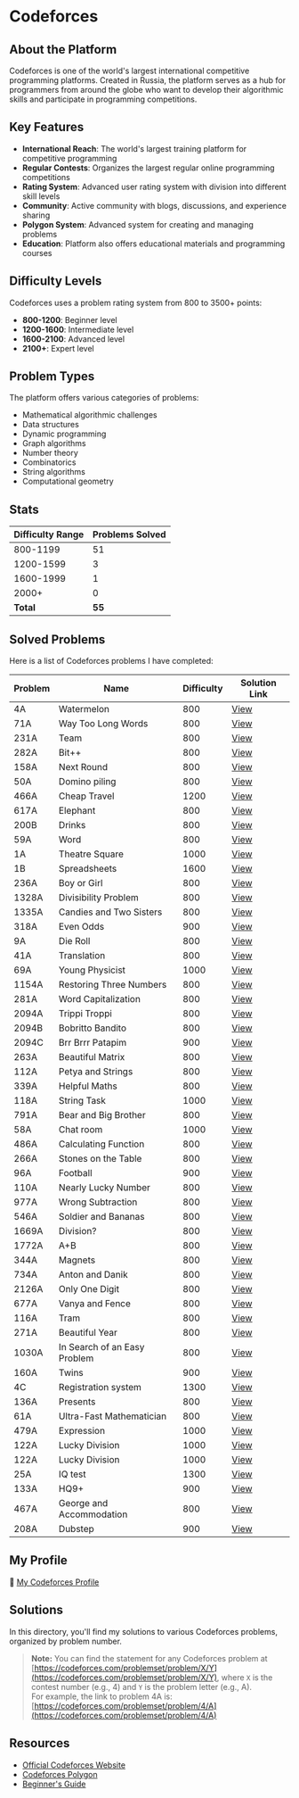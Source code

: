 # Codeforces

## About the Platform

Codeforces is one of the world's largest international competitive programming platforms. Created in Russia, the platform serves as a hub for programmers from around the globe who want to develop their algorithmic skills and participate in programming competitions.

## Key Features

- **International Reach**: The world's largest training platform for competitive programming
- **Regular Contests**: Organizes the largest regular online programming competitions
- **Rating System**: Advanced user rating system with division into different skill levels
- **Community**: Active community with blogs, discussions, and experience sharing
- **Polygon System**: Advanced system for creating and managing problems
- **Education**: Platform also offers educational materials and programming courses


## Difficulty Levels

Codeforces uses a problem rating system from 800 to 3500+ points:

- **800-1200**: Beginner level
- **1200-1600**: Intermediate level
- **1600-2100**: Advanced level
- **2100+**: Expert level


## Problem Types

The platform offers various categories of problems:

- Mathematical algorithmic challenges
- Data structures
- Dynamic programming
- Graph algorithms
- Number theory
- Combinatorics
- String algorithms
- Computational geometry


## Stats

| Difficulty Range | Problems Solved |
| :-- |:----------------|
| 800-1199 | 51              |
| 1200-1599 | 3               |
| 1600-1999 | 1               |
| 2000+ | 0               |
| **Total** | **55**          |

## Solved Problems

Here is a list of Codeforces problems I have completed:

| Problem | Name                   | Difficulty | Solution Link       |
|---------|------------------------|----------|---------------------|
| 4A      | Watermelon             | 800      | [View](./4A.cpp)    |
| 71A     | Way Too Long Words     | 800      | [View](./71A.cpp)   |
| 231A    | Team                   | 800      | [View](./231A.cpp)  |
| 282A    | Bit++                  | 800      | [View](./282A.cpp)  |
| 158A    | Next Round             | 800      | [View](./158A.cpp)  |
| 50A     | Domino piling          | 800      | [View](./50A.cpp)   |
| 466A    | Cheap Travel           | 1200     | [View](./466A.cpp)  |
| 617A    | Elephant               | 800      | [View](./617A.cpp)  |
| 200B    | Drinks                 | 800      | [View](./200B.cpp)  |
| 59A     | Word                   | 800      | [View](./59A.cpp)   |
| 1A      | Theatre Square         | 1000     | [View](./1A.cpp)    |
| 1B      | Spreadsheets           | 1600     | [View](./1B.cpp)    |
| 236A    | Boy or Girl            | 800      | [View](./236A.cpp)  |
| 1328A   | Divisibility Problem   | 800      | [View](./1328A.cpp) |
| 1335A   | Candies and Two Sisters | 800      | [View](./1335A.cpp) |
| 318A    | Even Odds              | 900      | [View](./318A.cpp)  |
| 9A      | Die Roll               | 800      | [View](./9A.cpp)    |
| 41A     | Translation            | 800      | [View](./41A.cpp)   |
| 69A     | Young Physicist        | 1000     | [View](./69A.cpp)   |
| 1154A   | Restoring Three Numbers | 800      | [View](./1154A.cpp) |
| 281A    | Word Capitalization    | 800      | [View](./281A.cpp)  |
| 2094A   | Trippi Troppi          | 800      | [View](./2094A.cpp) |
| 2094B   | Bobritto Bandito       | 800      | [View](./2094B.cpp) |
| 2094C   | Brr Brrr Patapim       | 900      | [View](./2094C.cpp) |
| 263A    | Beautiful Matrix       | 800      | [View](./263A.cpp)  |
| 112A    | Petya and Strings      | 800      | [View](./112A.cpp)  |
| 339A    | Helpful Maths          | 800      | [View](./339A.cpp)  |
| 118A    | String Task          | 1000     | [View](./118A.cpp)  |
| 791A    | Bear and Big Brother          | 800      | [View](./791A.cpp)  |
| 58A     | Chat room          | 1000     | [View](./58A.cpp)   |
| 486A    | Calculating Function          | 800      | [View](./486A.cpp)  |
| 266A    | Stones on the Table          | 800      | [View](./266A.cpp)  |
| 96A     | Football          | 900      | [View](./96A.cpp)   |
| 110A    | Nearly Lucky Number          | 800      | [View](./110A.cpp)  |
| 977A    | Wrong Subtraction          | 800      | [View](./977A.cpp)  |
| 546A    | Soldier and Bananas          | 800      | [View](./546A.cpp)  |
| 1669A   | Division?          | 800      | [View](./1669A.cpp) |
| 1772A   | A+B           | 800      | [View](./1772A.cpp) |
| 344A    | Magnets           | 800      | [View](./344A.cpp)  |
| 734A    | Anton and Danik           | 800      | [View](./734A.cpp)  |
| 2126A   | Only One Digit           | 800      | [View](./2126A.cpp) |
| 677A    | Vanya and Fence           | 800      | [View](./677A.cpp)  |
| 116A    | Tram           | 800      | [View](./116A.cpp)  |
| 271A    | Beautiful Year           | 800      | [View](./271A.cpp)  |
| 1030A   | In Search of an Easy Problem           | 800      | [View](./1030A.cpp) |
| 160A    | Twins           | 900      | [View](./160A.cpp)  |
| 4C      | Registration system           | 1300     | [View](./4C.cpp)    |
| 136A    | Presents           | 800      | [View](./136A.cpp)  |
| 61A     | Ultra-Fast Mathematician           | 800      | [View](./61A.cpp)   |
| 479A    | Expression           | 1000     | [View](./479A.cpp)  |
| 122A    | Lucky Division           | 1000     | [View](./122A.cpp)  |
| 122A    | Lucky Division           | 1000     | [View](./122A.cpp)  |
| 25A     | IQ test           | 1300     | [View](./25A.cpp)   |
| 133A    | HQ9+           | 900      | [View](./133A.cpp)  |
| 467A    | George and Accommodation           | 800      | [View](./467A.cpp)  |
| 208A    | Dubstep           | 900      | [View](./208A.cpp)  |

## My Profile

🔗 [My Codeforces Profile](https://codeforces.com/profile/alwoodm)

## Solutions

In this directory, you'll find my solutions to various Codeforces problems, organized by problem number.

> **Note:** You can find the statement for any Codeforces problem at [https://codeforces.com/problemset/problem/X/Y](https://codeforces.com/problemset/problem/X/Y), where `X` is the contest number (e.g., 4) and `Y` is the problem letter (e.g., A).  
> For example, the link to problem 4A is: [https://codeforces.com/problemset/problem/4/A](https://codeforces.com/problemset/problem/4/A)

## Resources

- [Official Codeforces Website](https://codeforces.com/)
- [Codeforces Polygon](https://polygon.codeforces.com/)
- [Beginner's Guide](https://codeforces.com/blog/entry/23054)
